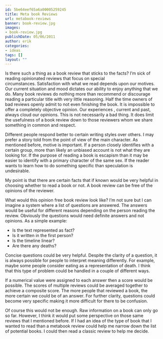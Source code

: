 ```yaml
---
id: 5be64eef65a6a00005259245
title: Meta book Reviews
url: metabook-reviews
banner: book-review.jpg
images:
- book-review.jpg
publishDate: 05/06/2011
author: erik
categories:
- ideas
tags: []
layout: ""
---
```

Is there such a thing as a book review that sticks to the facts? I&#8217;m sick of reading opinionated reviews that focus on special circumstances. Satisfaction with what we read depends upon our motives. Our current situation and mood dictates our ability to enjoy anything that we do. Many book reviews do nothing more than recommend or discourage reading a particular title with very little reasoning. Half the time owners of bad reviews openly admit to not even finishing the book. It is impossible to offer a completely objective opinion. Our experiences , current and past, always cloud our opinions. This is not necessarily a bad thing. It does limit the usefulness of a book review down to those reviewers whom we share something in common and respect.

Different people respond better to certain writing styles over others. I may prefer a story told from the point of view of the main character. As mentioned before, motive is important. If a person closely identifies with a certain group, more than likely an unbiased account is not what they are looking for. If the purpose of reading a book is escapism than it may be easier to identify with a primary character of the same sex. If the reader wants to learn how to do something specific than speculation is undesirable.

My point is that there are certain facts that if known would be very helpful in choosing whether to read a book or not. A book review can be free of the opinions of the reviewer.

What would this opinion free book review look like? I&#8217;m not sure but I can imagine a system where a list of questions are answered. The answers would be useful for different reasons depending on the person reading the review. Obviously the questions would need definite answers and not opinions. As a simple example:

  * Is the text represented as fact?
  * Is it written in the first person?
  * Is the timeline linear?
  * Are there any deaths?

Concise questions could be very helpful. Despite the clarity of a question, it is always possible for people to interpret meaning differently. For example, maybe some people consider eating as a representation of death. I think that this type of problem could be handled in a couple of different ways.

If a numerical value were assigned to each answer then a score would be possible. The scores of multiple reviews could be averaged together to achieve a composite score. The more people that reviewed a book, the more certain we could be of an answer. For further clarity, questions could become very specific making it more difficult for there to be confusion.

Of course this would not be enough. Raw information on a book can only go so far. However, I think it would put some perspective on those same reviews that I mentioned before. If I had an idea of the type of book that I wanted to read than a metabook review could help me narrow down the list of potential books. I could then read a classic review to help me decide.